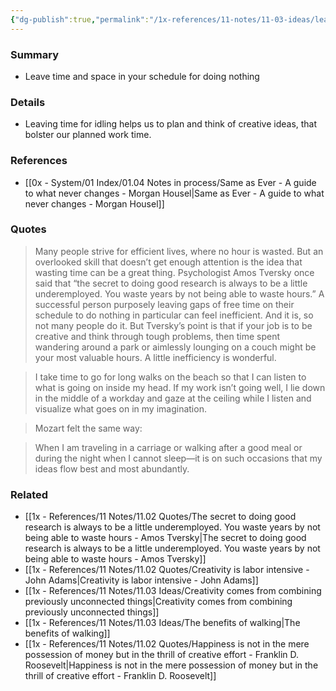 ```yaml
---
{"dg-publish":true,"permalink":"/1x-references/11-notes/11-03-ideas/leave-time-and-space-in-your-schedule-for-doing-nothing/","title":"Leave time and space in your schedule for doing nothing","created":"2025-07-06T18:08:32.542+03:00","updated":"2025-07-06T19:27:52.613+03:00"}
---
```



### Summary
- Leave time and space in your schedule for doing nothing

### Details
- Leaving time for idling helps us to plan and think of creative ideas, that bolster our planned work time.

### References
- [[0x - System/01 Index/01.04 Notes in process/Same as Ever - A guide to what never changes - Morgan Housel\|Same as Ever - A guide to what never changes - Morgan Housel]]

### Quotes
> Many people strive for efficient lives, where no hour is wasted. But an overlooked skill that doesn’t get enough attention is the idea that wasting time can be a great thing.
> Psychologist Amos Tversky once said that “the secret to doing good research is always to be a little underemployed. You waste years by not being able to waste hours.”
> A successful person purposely leaving gaps of free time on their schedule to do nothing in particular can feel inefficient. And it is, so not many people do it.
> But Tversky’s point is that if your job is to be creative and think through tough problems, then time spent wandering around a park or aimlessly lounging on a couch might be your most valuable hours. A little inefficiency is wonderful.

> I take time to go for long walks on the beach so that I can listen to what is going on inside my head. If my work isn’t going well, I lie down in the middle of a workday and gaze at the ceiling while I listen and visualize what goes on in my imagination.

> Mozart felt the same way:

> When I am traveling in a carriage or walking after a good meal or during the night when I cannot sleep—it is on such occasions that my ideas flow best and most abundantly.


### Related
- [[1x - References/11 Notes/11.02 Quotes/The secret to doing good research is always to be a little underemployed. You waste years by not being able to waste hours - Amos Tversky\|The secret to doing good research is always to be a little underemployed. You waste years by not being able to waste hours - Amos Tversky]]
- [[1x - References/11 Notes/11.02 Quotes/Creativity is labor intensive - John Adams\|Creativity is labor intensive - John Adams]]
- [[1x - References/11 Notes/11.03 Ideas/Creativity comes from combining previously unconnected things\|Creativity comes from combining previously unconnected things]]
- [[1x - References/11 Notes/11.03 Ideas/The benefits of walking\|The benefits of walking]]
- [[1x - References/11 Notes/11.02 Quotes/Happiness is not in the mere possession of money but in the thrill of creative effort - Franklin D. Roosevelt\|Happiness is not in the mere possession of money but in the thrill of creative effort - Franklin D. Roosevelt]]